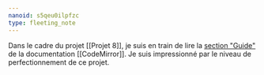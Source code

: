 ```yaml
---
nanoid: s5qeu0ilpfzc
type: fleeting_note
---
```

Dans le cadre du projet [[Projet 8]], je suis en train de lire la [section "Guide"](https://codemirror.net/docs/guide/ ) de la documentation [[CodeMirror]]. Je suis impressionné par le niveau de perfectionnement de ce projet.
